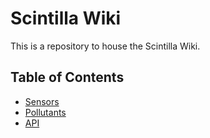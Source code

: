 # Scintilla Wiki

This is a repository to house the Scintilla Wiki.

## Table of Contents

* [Sensors](sensors.md)
* [Pollutants](pollutants.md)
* [API](api.md)
